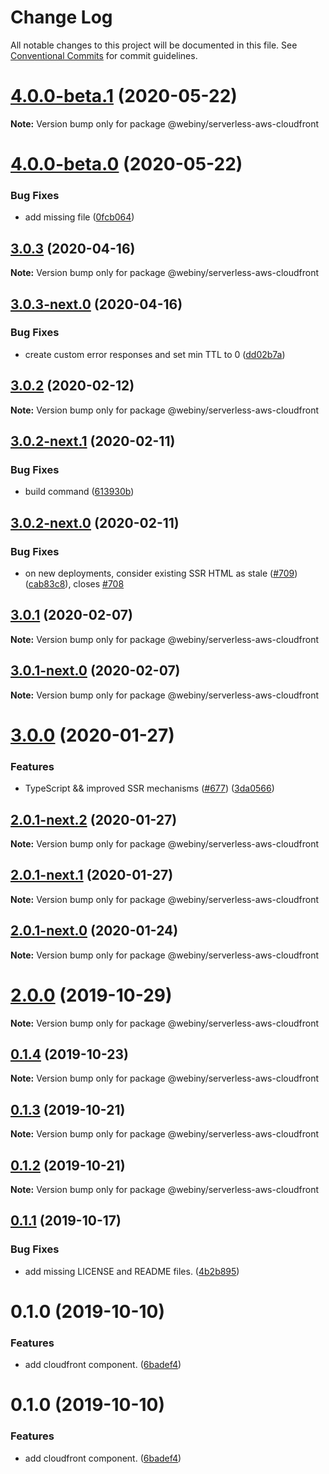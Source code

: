 # Change Log

All notable changes to this project will be documented in this file.
See [Conventional Commits](https://conventionalcommits.org) for commit guidelines.

# [4.0.0-beta.1](https://github.com/webiny/webiny-js/compare/v4.0.0-beta.0...v4.0.0-beta.1) (2020-05-22)

**Note:** Version bump only for package @webiny/serverless-aws-cloudfront





# [4.0.0-beta.0](https://github.com/Webiny/webiny-js/compare/v1.15.1...v4.0.0-beta.0) (2020-05-22)


### Bug Fixes

* add missing file ([0fcb064](https://github.com/Webiny/webiny-js/commit/0fcb06442443d0c6cffd8bca7f702d8b4a29db52))





## [3.0.3](https://github.com/webiny/webiny-js/compare/@webiny/serverless-aws-cloudfront@3.0.3-next.0...@webiny/serverless-aws-cloudfront@3.0.3) (2020-04-16)

**Note:** Version bump only for package @webiny/serverless-aws-cloudfront





## [3.0.3-next.0](https://github.com/webiny/webiny-js/compare/@webiny/serverless-aws-cloudfront@3.0.2...@webiny/serverless-aws-cloudfront@3.0.3-next.0) (2020-04-16)


### Bug Fixes

* create custom error responses and set min TTL to 0 ([dd02b7a](https://github.com/webiny/webiny-js/commit/dd02b7a295a70891074c0d077f76338d1e872945))





## [3.0.2](https://github.com/Webiny/webiny-js/compare/@webiny/serverless-aws-cloudfront@3.0.2-next.1...@webiny/serverless-aws-cloudfront@3.0.2) (2020-02-12)

**Note:** Version bump only for package @webiny/serverless-aws-cloudfront





## [3.0.2-next.1](https://github.com/Webiny/webiny-js/compare/@webiny/serverless-aws-cloudfront@3.0.2-next.0...@webiny/serverless-aws-cloudfront@3.0.2-next.1) (2020-02-11)


### Bug Fixes

* build command ([613930b](https://github.com/Webiny/webiny-js/commit/613930b5a2c5e1bd90714ef9b8ca570a8cc7e0b2))





## [3.0.2-next.0](https://github.com/Webiny/webiny-js/compare/@webiny/serverless-aws-cloudfront@3.0.1...@webiny/serverless-aws-cloudfront@3.0.2-next.0) (2020-02-11)


### Bug Fixes

* on new deployments, consider existing SSR HTML as stale ([#709](https://github.com/Webiny/webiny-js/issues/709)) ([cab83c8](https://github.com/Webiny/webiny-js/commit/cab83c8e188f0f78ff1deab4a472f3d8dabb0aaf)), closes [#708](https://github.com/Webiny/webiny-js/issues/708)





## [3.0.1](https://github.com/Webiny/webiny-js/compare/@webiny/serverless-aws-cloudfront@3.0.1-next.0...@webiny/serverless-aws-cloudfront@3.0.1) (2020-02-07)

**Note:** Version bump only for package @webiny/serverless-aws-cloudfront





## [3.0.1-next.0](https://github.com/Webiny/webiny-js/compare/@webiny/serverless-aws-cloudfront@3.0.0...@webiny/serverless-aws-cloudfront@3.0.1-next.0) (2020-02-07)

**Note:** Version bump only for package @webiny/serverless-aws-cloudfront





# [3.0.0](https://github.com/Webiny/webiny-js/compare/@webiny/serverless-aws-cloudfront@2.0.0...@webiny/serverless-aws-cloudfront@3.0.0) (2020-01-27)


### Features

* TypeScript && improved SSR mechanisms ([#677](https://github.com/Webiny/webiny-js/issues/677)) ([3da0566](https://github.com/Webiny/webiny-js/commit/3da0566f29e1d46df0e7c357be0b42bdaa4c7d2b))





## [2.0.1-next.2](https://github.com/Webiny/webiny-js/compare/@webiny/serverless-aws-cloudfront@2.0.1-next.1...@webiny/serverless-aws-cloudfront@2.0.1-next.2) (2020-01-27)

**Note:** Version bump only for package @webiny/serverless-aws-cloudfront





## [2.0.1-next.1](https://github.com/Webiny/webiny-js/compare/@webiny/serverless-aws-cloudfront@2.0.1-next.0...@webiny/serverless-aws-cloudfront@2.0.1-next.1) (2020-01-27)

**Note:** Version bump only for package @webiny/serverless-aws-cloudfront





## [2.0.1-next.0](https://github.com/Webiny/webiny-js/compare/@webiny/serverless-aws-cloudfront@2.0.0...@webiny/serverless-aws-cloudfront@2.0.1-next.0) (2020-01-24)

**Note:** Version bump only for package @webiny/serverless-aws-cloudfront





# [2.0.0](https://github.com/Webiny/webiny-js/compare/@webiny/serverless-aws-cloudfront@0.1.4...@webiny/serverless-aws-cloudfront@2.0.0) (2019-10-29)

**Note:** Version bump only for package @webiny/serverless-aws-cloudfront





## [0.1.4](https://github.com/Webiny/webiny-js/compare/@webiny/serverless-aws-cloudfront@0.1.3...@webiny/serverless-aws-cloudfront@0.1.4) (2019-10-23)

**Note:** Version bump only for package @webiny/serverless-aws-cloudfront





## [0.1.3](https://github.com/Webiny/webiny-js/compare/@webiny/serverless-aws-cloudfront@0.1.2...@webiny/serverless-aws-cloudfront@0.1.3) (2019-10-21)

**Note:** Version bump only for package @webiny/serverless-aws-cloudfront





## [0.1.2](https://github.com/Webiny/webiny-js/compare/@webiny/serverless-aws-cloudfront@0.1.1...@webiny/serverless-aws-cloudfront@0.1.2) (2019-10-21)

**Note:** Version bump only for package @webiny/serverless-aws-cloudfront





## [0.1.1](https://github.com/Webiny/webiny-js/compare/@webiny/serverless-aws-cloudfront@0.1.0...@webiny/serverless-aws-cloudfront@0.1.1) (2019-10-17)


### Bug Fixes

* add missing LICENSE and README files. ([4b2b895](https://github.com/Webiny/webiny-js/commit/4b2b895))





# 0.1.0 (2019-10-10)


### Features

* add cloudfront component. ([6badef4](https://github.com/Webiny/webiny-js/commit/6badef4))





# 0.1.0 (2019-10-10)


### Features

* add cloudfront component. ([6badef4](https://github.com/Webiny/webiny-js/commit/6badef4))
